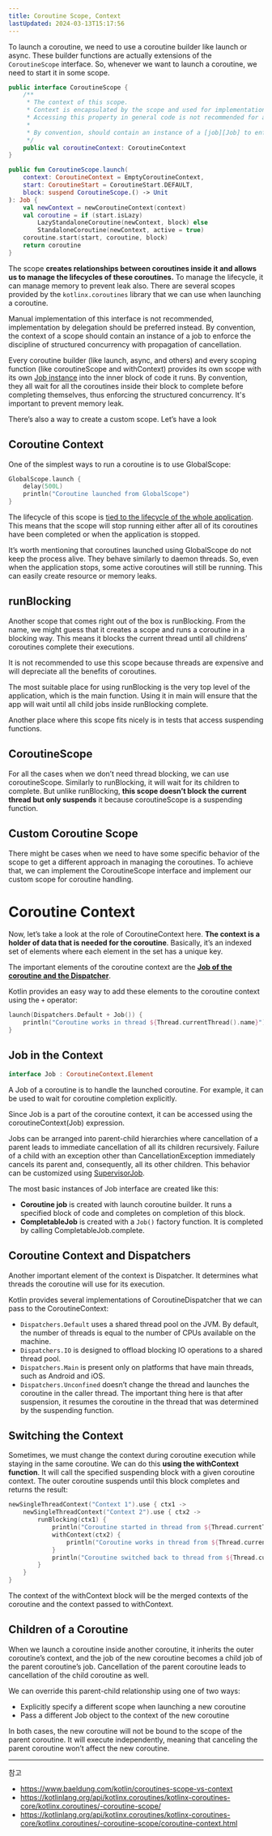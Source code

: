 ```yaml
---
title: Coroutine Scope, Context
lastUpdated: 2024-03-13T15:17:56
---
```


To launch a coroutine, we need to use a coroutine builder like launch or async. These builder functions are actually extensions of the `CoroutineScope` interface. So, whenever we want to launch a coroutine, we need to start it in some scope.

```kotlin
public interface CoroutineScope {
    /**
     * The context of this scope.
     * Context is encapsulated by the scope and used for implementation of coroutine builders that are extensions on the scope.
     * Accessing this property in general code is not recommended for any purposes except accessing the [Job] instance for advanced usages.
     *
     * By convention, should contain an instance of a [job][Job] to enforce structured concurrency.
     */
    public val coroutineContext: CoroutineContext
}

public fun CoroutineScope.launch(
    context: CoroutineContext = EmptyCoroutineContext,
    start: CoroutineStart = CoroutineStart.DEFAULT,
    block: suspend CoroutineScope.() -> Unit
): Job {
    val newContext = newCoroutineContext(context)
    val coroutine = if (start.isLazy)
        LazyStandaloneCoroutine(newContext, block) else
        StandaloneCoroutine(newContext, active = true)
    coroutine.start(start, coroutine, block)
    return coroutine
}
```

The scope **creates relationships between coroutines inside it and allows us to manage the lifecycles of these coroutines.** To manage the lifecycle, it can manage memory to prevent leak also. There are several scopes provided by the `kotlinx.coroutines` library that we can use when launching a coroutine. 

Manual implementation of this interface is not recommended, implementation by delegation should be preferred instead. By convention, the context of a scope should contain an instance of a job to enforce the discipline of structured concurrency with propagation of cancellation.

Every coroutine builder (like launch, async, and others) and every scoping function (like coroutineScope and withContext) provides its own scope with its own [Job instance](https://kotlinlang.org/api/kotlinx.coroutines/kotlinx-coroutines-core/kotlinx.coroutines/-job/index.html) into the inner block of code it runs. By convention, they all wait for all the coroutines inside their block to complete before completing themselves, thus enforcing the structured concurrency. It's important to prevent memory leak.

There’s also a way to create a custom scope. Let’s have a look

## Coroutine Context

One of the simplest ways to run a coroutine is to use GlobalScope:

```kotlin
GlobalScope.launch {
    delay(500L)
    println("Coroutine launched from GlobalScope")
}
```

The lifecycle of this scope is <u>tied to the lifecycle of the whole application</u>. This means that the scope will stop running either after all of its coroutines have been completed or when the application is stopped.

It’s worth mentioning that coroutines launched using GlobalScope do not keep the process alive. They behave similarly to daemon threads. So, even when the application stops, some active coroutines will still be running. This can easily create resource or memory leaks.

## runBlocking

Another scope that comes right out of the box is runBlocking. From the name, we might guess that it creates a scope and runs a coroutine in a blocking way. This means it blocks the current thread until all childrens’ coroutines complete their executions.

It is not recommended to use this scope because threads are expensive and will depreciate all the benefits of coroutines.

The most suitable place for using runBlocking is the very top level of the application, which is the main function. Using it in main will ensure that the app will wait until all child jobs inside runBlocking complete.

Another place where this scope fits nicely is in tests that access suspending functions.

## CoroutineScope

For all the cases when we don’t need thread blocking, we can use coroutineScope. Similarly to runBlocking, it will wait for its children to complete. But unlike runBlocking, **this scope doesn’t block the current thread but only suspends** it because coroutineScope is a suspending function.

## Custom Coroutine Scope

There might be cases when we need to have some specific behavior of the scope to get a different approach in managing the coroutines. To achieve that, we can implement the CoroutineScope interface and implement our custom scope for coroutine handling.

# Coroutine Context

Now, let’s take a look at the role of CoroutineContext here. **The context is a holder of data that is needed for the coroutine**. Basically, it’s an indexed set of elements where each element in the set has a unique key.

The important elements of the coroutine context are the [**Job of the coroutine and the Dispatcher**](Coroutine%E2%80%85Dispatcher.md).

Kotlin provides an easy way to add these elements to the coroutine context using the `+` operator:

```kotlin
launch(Dispatchers.Default + Job()) {
    println("Coroutine works in thread ${Thread.currentThread().name}")
}
```

## Job in the Context

```kotlin
interface Job : CoroutineContext.Element
```

A Job of a coroutine is to handle the launched coroutine. For example, it can be used to wait for coroutine completion explicitly.

Since Job is a part of the coroutine context, it can be accessed using the coroutineContext(Job) expression.

Jobs can be arranged into parent-child hierarchies where cancellation of a parent leads to immediate cancellation of all its children recursively. Failure of a child with an exception other than CancellationException immediately cancels its parent and, consequently, all its other children. This behavior can be customized using [SupervisorJob](https://kotlinlang.org/api/kotlinx.coroutines/kotlinx-coroutines-core/kotlinx.coroutines/-supervisor-job.html).

The most basic instances of Job interface are created like this:

- **Coroutine job** is created with launch coroutine builder. It runs a specified block of code and completes on completion of this block.
- **CompletableJob** is created with a `Job()` factory function. It is completed by calling CompletableJob.complete.

## Coroutine Context and Dispatchers

Another important element of the context is Dispatcher. It determines what threads the coroutine will use for its execution.

Kotlin provides several implementations of CoroutineDispatcher that we can pass to the CoroutineContext:

- `Dispatchers.Default` uses a shared thread pool on the JVM. By default, the number of threads is equal to the number of CPUs available on the machine.
- `Dispatchers.IO` is designed to offload blocking IO operations to a shared thread pool.
- `Dispatchers.Main` is present only on platforms that have main threads, such as Android and iOS.
- `Dispatchers.Unconfined` doesn’t change the thread and launches the coroutine in the caller thread. The important thing here is that after suspension, it resumes the coroutine in the thread that was determined by the suspending function.


## Switching the Context

Sometimes, we must change the context during coroutine execution while staying in the same coroutine. We can do this **using the withContext function**. It will call the specified suspending block with a given coroutine context. The outer coroutine suspends until this block completes and returns the result:

```kotlin
newSingleThreadContext("Context 1").use { ctx1 ->
    newSingleThreadContext("Context 2").use { ctx2 ->
        runBlocking(ctx1) {
            println("Coroutine started in thread from ${Thread.currentThread().name}")
            withContext(ctx2) {
                println("Coroutine works in thread from ${Thread.currentThread().name}")
            }
            println("Coroutine switched back to thread from ${Thread.currentThread().name}")
        }
    }
}
```

The context of the withContext block will be the merged contexts of the coroutine and the context passed to withContext.

## Children of a Coroutine

When we launch a coroutine inside another coroutine, it inherits the outer coroutine’s context, and the job of the new coroutine becomes a child job of the parent coroutine’s job. Cancellation of the parent coroutine leads to cancellation of the child coroutine as well.

We can override this parent-child relationship using one of two ways:

- Explicitly specify a different scope when launching a new coroutine
- Pass a different Job object to the context of the new coroutine

In both cases, the new coroutine will not be bound to the scope of the parent coroutine. It will execute independently, meaning that canceling the parent coroutine won’t affect the new coroutine.

---
참고
- https://www.baeldung.com/kotlin/coroutines-scope-vs-context
- https://kotlinlang.org/api/kotlinx.coroutines/kotlinx-coroutines-core/kotlinx.coroutines/-coroutine-scope/
- https://kotlinlang.org/api/kotlinx.coroutines/kotlinx-coroutines-core/kotlinx.coroutines/-coroutine-scope/coroutine-context.html